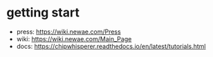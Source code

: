 # getting start

* press: https://wiki.newae.com/Press
* wiki: https://wiki.newae.com/Main_Page
* docs: https://chipwhisperer.readthedocs.io/en/latest/tutorials.html 
